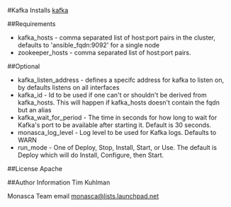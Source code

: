 #Kafka
Installs [kafka](https://kafka.apache.org/)

##Requirements
- kafka_hosts - comma separated list of host:port pairs in the cluster, defaults to 'ansible_fqdn:9092' for a single node 
- zookeeper_hosts - comma separated list of host:port pairs.

##Optional
- kafka_listen_address - defines a specifc address for kafka to listen on, by defaults listens on all interfaces
- kafka_id - Id to be used if one can't or shouldn't be derived from kafka_hosts. This will happen if kafka_hosts doesn't contain the fqdn but an alias
- kafka_wait_for_period - The time in seconds for how long to wait for Kafka's port to be available after starting it. Default is 30 seconds.
- monasca_log_level - Log level to be used for Kafka logs. Defaults to WARN
- run_mode - One of Deploy, Stop, Install, Start, or Use. The default is Deploy which will do Install, Configure, then Start. 

##License
Apache

##Author Information
Tim Kuhlman

Monasca Team email monasca@lists.launchpad.net
